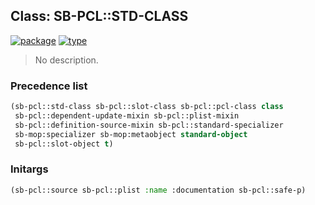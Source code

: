 ## Class: SB-PCL::STD-CLASS
[![package](https://img.shields.io/badge/Package-SB--PCL-5f9ea0.svg?style=social&colorA=999999)](../) [![type](https://img.shields.io/badge/Type-Class-5f9ea0.svg?style=social&colorA=999999)](../#class) 

> No description.

### Precedence list
```cl
(sb-pcl::std-class sb-pcl::slot-class sb-pcl::pcl-class class
 sb-pcl::dependent-update-mixin sb-pcl::plist-mixin
 sb-pcl::definition-source-mixin sb-pcl::standard-specializer
 sb-mop:specializer sb-mop:metaobject standard-object
 sb-pcl::slot-object t)
```
### Initargs
```cl
(sb-pcl::source sb-pcl::plist :name :documentation sb-pcl::safe-p)
```
